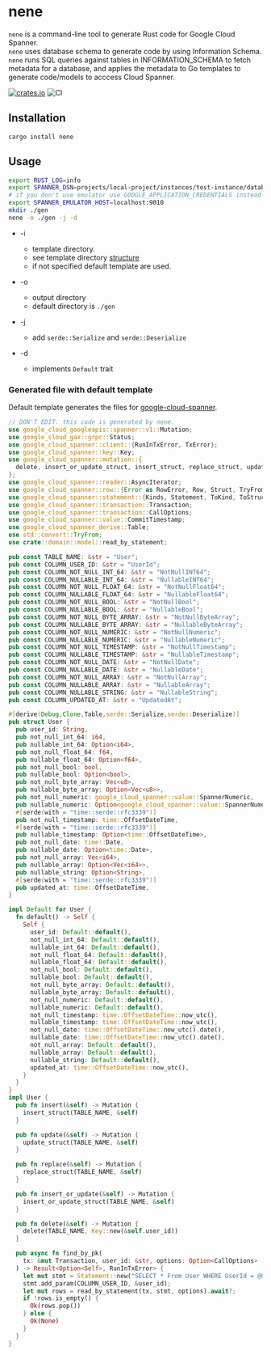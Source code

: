 # nene
`nene` is a command-line tool to generate Rust code for Google Cloud Spanner.  
`nene` uses database schema to generate code by using Information Schema. `nene` runs SQL queries against tables in INFORMATION_SCHEMA to fetch metadata for a database, and applies the metadata to Go templates to generate code/models to acccess Cloud Spanner.

[![crates.io](https://img.shields.io/crates/v/nene.svg)](https://crates.io/crates/nene)
![CI](https://github.com/yoshidan/nene/workflows/CI/badge.svg?branch=main)

## Installation

```
cargo install nene
```

## Usage
```bash
export RUST_LOG=info
export SPANNER_DSN=projects/local-project/instances/test-instance/databases/local-database
# if you don't use emulator use GOOGLE_APPLICATION_CREDENTIALS instead of SPANNER_EMULATOR_HOST
export SPANNER_EMULATOR_HOST=localhost:9010 
mkdir ./gen
nene -o ./gen -j -d
```

* -i
  - template directory.
  - see template directory [structure](./src/default)
  - if not specified default template are used.

* -o
  - output directory
  - default directory is `./gen`

* -j
  - add `serde::Serialize` and `serde::Deserialize` 

* -d
  - implements `Default` trait

### Generated file with default template

Default template generates the files for [google-cloud-spanner](https://github.com/yoshidan/google-cloud-rust/tree/main/spanner).

```rust
// DON'T EDIT. this code is generated by nene.
use google_cloud_googleapis::spanner::v1::Mutation;
use google_cloud_gax::grpc::Status;
use google_cloud_spanner::client::{RunInTxError, TxError};
use google_cloud_spanner::key::Key;
use google_cloud_spanner::mutation::{
  delete, insert_or_update_struct, insert_struct, replace_struct, update_struct,
};
use google_cloud_spanner::reader::AsyncIterator;
use google_cloud_spanner::row::{Error as RowError, Row, Struct, TryFromStruct};
use google_cloud_spanner::statement::{Kinds, Statement, ToKind, ToStruct, Types};
use google_cloud_spanner::transaction::Transaction;
use google_cloud_spanner::transaction::CallOptions;
use google_cloud_spanner::value::CommitTimestamp;
use google_cloud_spanner_derive::Table;
use std::convert::TryFrom;
use crate::domain::model::read_by_statement;

pub const TABLE_NAME: &str = "User";
pub const COLUMN_USER_ID: &str = "UserId";
pub const COLUMN_NOT_NULL_INT_64: &str = "NotNullINT64";
pub const COLUMN_NULLABLE_INT_64: &str = "NullableINT64";
pub const COLUMN_NOT_NULL_FLOAT_64: &str = "NotNullFloat64";
pub const COLUMN_NULLABLE_FLOAT_64: &str = "NullableFloat64";
pub const COLUMN_NOT_NULL_BOOL: &str = "NotNullBool";
pub const COLUMN_NULLABLE_BOOL: &str = "NullableBool";
pub const COLUMN_NOT_NULL_BYTE_ARRAY: &str = "NotNullByteArray";
pub const COLUMN_NULLABLE_BYTE_ARRAY: &str = "NullableByteArray";
pub const COLUMN_NOT_NULL_NUMERIC: &str = "NotNullNumeric";
pub const COLUMN_NULLABLE_NUMERIC: &str = "NullableNumeric";
pub const COLUMN_NOT_NULL_TIMESTAMP: &str = "NotNullTimestamp";
pub const COLUMN_NULLABLE_TIMESTAMP: &str = "NullableTimestamp";
pub const COLUMN_NOT_NULL_DATE: &str = "NotNullDate";
pub const COLUMN_NULLABLE_DATE: &str = "NullableDate";
pub const COLUMN_NOT_NULL_ARRAY: &str = "NotNullArray";
pub const COLUMN_NULLABLE_ARRAY: &str = "NullableArray";
pub const COLUMN_NULLABLE_STRING: &str = "NullableString";
pub const COLUMN_UPDATED_AT: &str = "UpdatedAt";

#[derive(Debug,Clone,Table,serde::Serialize,serde::Deserialize)]
pub struct User {
  pub user_id: String,
  pub not_null_int_64: i64,
  pub nullable_int_64: Option<i64>,
  pub not_null_float_64: f64,
  pub nullable_float_64: Option<f64>,
  pub not_null_bool: bool,
  pub nullable_bool: Option<bool>,
  pub not_null_byte_array: Vec<u8>,
  pub nullable_byte_array: Option<Vec<u8>>,
  pub not_null_numeric: google_cloud_spanner::value::SpannerNumeric,
  pub nullable_numeric: Option<google_cloud_spanner::value::SpannerNumeric>,
  #[serde(with = "time::serde::rfc3339")]
  pub not_null_timestamp: time::OffsetDateTime,
  #[serde(with = "time::serde::rfc3339")]
  pub nullable_timestamp: Option<time::OffsetDateTime>,
  pub not_null_date: time::Date,
  pub nullable_date: Option<time::Date>,
  pub not_null_array: Vec<i64>,
  pub nullable_array: Option<Vec<i64>>,
  pub nullable_string: Option<String>,
  #[serde(with = "time::serde::rfc3339")]
  pub updated_at: time::OffsetDateTime,
}

impl Default for User {
  fn default() -> Self {
    Self {
      user_id: Default::default(),
      not_null_int_64: Default::default(),
      nullable_int_64: Default::default(),
      not_null_float_64: Default::default(),
      nullable_float_64: Default::default(),
      not_null_bool: Default::default(),
      nullable_bool: Default::default(),
      not_null_byte_array: Default::default(),
      nullable_byte_array: Default::default(),
      not_null_numeric: Default::default(),
      nullable_numeric: Default::default(),
      not_null_timestamp: time::OffsetDateTime::now_utc(),
      nullable_timestamp: time::OffsetDateTime::now_utc(),
      not_null_date: time::OffsetDateTime::now_utc().date(),
      nullable_date: time::OffsetDateTime::now_utc().date(),
      not_null_array: Default::default(),
      nullable_array: Default::default(),
      nullable_string: Default::default(),
      updated_at: time::OffsetDateTime::now_utc(),
    }
  }
}
impl User {
  pub fn insert(&self) -> Mutation {
    insert_struct(TABLE_NAME, &self)
  }

  pub fn update(&self) -> Mutation {
    update_struct(TABLE_NAME, &self)
  }

  pub fn replace(&self) -> Mutation {
    replace_struct(TABLE_NAME, &self)
  }

  pub fn insert_or_update(&self) -> Mutation {
    insert_or_update_struct(TABLE_NAME, &self)
  }

  pub fn delete(&self) -> Mutation {
    delete(TABLE_NAME, Key::new(&self.user_id))
  }

  pub async fn find_by_pk(
    tx: &mut Transaction, user_id: &str, options: Option<CallOptions>
  ) -> Result<Option<Self>, RunInTxError> {
    let mut stmt = Statement::new("SELECT * From User WHERE UserId = @UserId");
    stmt.add_param(COLUMN_USER_ID, &user_id);
    let mut rows = read_by_statement(tx, stmt, options).await?;
    if !rows.is_empty() {
      Ok(rows.pop())
    } else {
      Ok(None)
    }
  }
}
```
